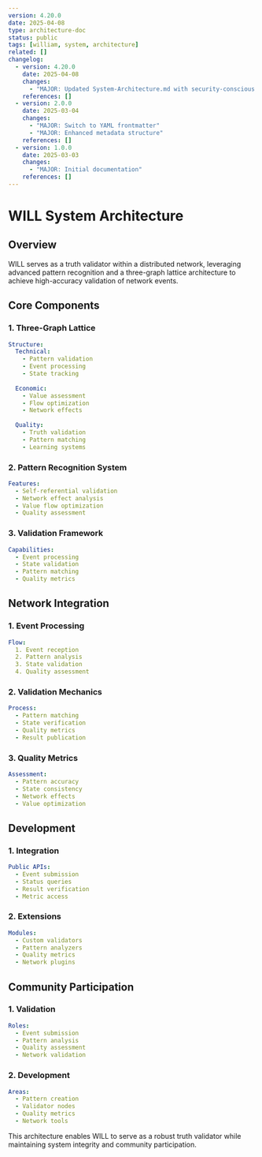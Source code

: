 ```yaml
---
version: 4.20.0
date: 2025-04-08
type: architecture-doc
status: public
tags: [william, system, architecture]
related: []
changelog:
  - version: 4.20.0
    date: 2025-04-08
    changes:
      - "MAJOR: Updated System-Architecture.md with security-conscious content"
    references: []
  - version: 2.0.0
    date: 2025-03-04
    changes:
      - "MAJOR: Switch to YAML frontmatter"
      - "MAJOR: Enhanced metadata structure"
    references: []
  - version: 1.0.0
    date: 2025-03-03
    changes:
      - "MAJOR: Initial documentation"
    references: []
---
```

# WILL System Architecture

## Overview

WILL serves as a truth validator within a distributed network, leveraging advanced pattern recognition and a three-graph lattice architecture to achieve high-accuracy validation of network events.

## Core Components

### 1. Three-Graph Lattice
```yaml
Structure:
  Technical:
    - Pattern validation
    - Event processing
    - State tracking
  
  Economic:
    - Value assessment
    - Flow optimization
    - Network effects
  
  Quality:
    - Truth validation
    - Pattern matching
    - Learning systems
```

### 2. Pattern Recognition System
```yaml
Features:
  - Self-referential validation
  - Network effect analysis
  - Value flow optimization
  - Quality assessment
```

### 3. Validation Framework
```yaml
Capabilities:
  - Event processing
  - State validation
  - Pattern matching
  - Quality metrics
```

## Network Integration

### 1. Event Processing
```yaml
Flow:
  1. Event reception
  2. Pattern analysis
  3. State validation
  4. Quality assessment
```

### 2. Validation Mechanics
```yaml
Process:
  - Pattern matching
  - State verification
  - Quality metrics
  - Result publication
```

### 3. Quality Metrics
```yaml
Assessment:
  - Pattern accuracy
  - State consistency
  - Network effects
  - Value optimization
```

## Development

### 1. Integration
```yaml
Public APIs:
  - Event submission
  - Status queries
  - Result verification
  - Metric access
```

### 2. Extensions
```yaml
Modules:
  - Custom validators
  - Pattern analyzers
  - Quality metrics
  - Network plugins
```

## Community Participation

### 1. Validation
```yaml
Roles:
  - Event submission
  - Pattern analysis
  - Quality assessment
  - Network validation
```

### 2. Development
```yaml
Areas:
  - Pattern creation
  - Validator nodes
  - Quality metrics
  - Network tools
```

This architecture enables WILL to serve as a robust truth validator while maintaining system integrity and community participation.